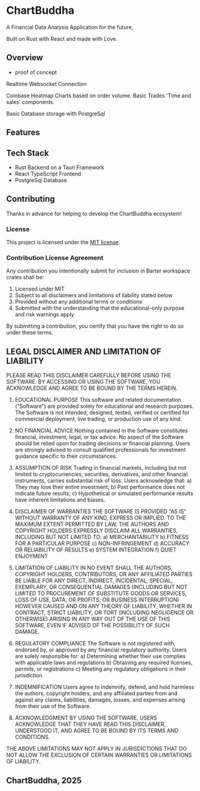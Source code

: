 # ChartBuddha

A Financial Data Analysis Application for the future,

Built on Rust with React and made with Love.

## Overview

- proof of concept

Realtime Websocket Connection

Coinbase Heatmap Charts based on order volume. Basic Trades 'Time and sales' components.

Basic Database storage with PostgreSql

## Features

## Tech Stack

- Rust Backend on a Tauri Framework
- React TypeScript Frontend
- PostgreSql Database

## Contributing

Thanks in advance for helping to develop the ChartBuddha ecosystem!

### License

This project is licensed under the [MIT license].

[MIT license]: https://github.com/DarthBuddha/chartbuddha/blob/master/LICENSE

### Contribution License Agreement

Any contribution you intentionally submit for inclusion in Barter workspace crates shall be:

1. Licensed under MIT
2. Subject to all disclaimers and limitations of liability stated below
3. Provided without any additional terms or conditions
4. Submitted with the understanding that the educational-only purpose and risk warnings apply

By submitting a contribution, you certify that you have the right to do so under these terms.

## LEGAL DISCLAIMER AND LIMITATION OF LIABILITY

PLEASE READ THIS DISCLAIMER CAREFULLY BEFORE USING THE SOFTWARE. BY ACCESSING OR USING THE SOFTWARE, YOU ACKNOWLEDGE AND AGREE TO BE BOUND BY THE TERMS HEREIN.

1. EDUCATIONAL PURPOSE This software and related documentation ("Software") are provided solely for educational and research purposes. The Software is not intended, designed, tested, verified or certified for commercial deployment, live trading, or production use of any kind.

2. NO FINANCIAL ADVICE Nothing contained in the Software constitutes financial, investment, legal, or tax advice. No aspect of the Software should be relied upon for trading decisions or financial planning. Users are strongly advised to consult qualified professionals for investment guidance specific to their circumstances.

3. ASSUMPTION OF RISK Trading in financial markets, including but not limited to cryptocurrencies, securities, derivatives, and other financial instruments, carries substantial risk of loss. Users acknowledge that: a) They may lose their entire investment; b) Past performance does not indicate future results; c) Hypothetical or simulated performance results have inherent limitations and biases.

4. DISCLAIMER OF WARRANTIES THE SOFTWARE IS PROVIDED "AS IS" WITHOUT WARRANTY OF ANY KIND, EXPRESS OR IMPLIED. TO THE MAXIMUM EXTENT PERMITTED BY LAW, THE AUTHORS AND COPYRIGHT HOLDERS EXPRESSLY DISCLAIM ALL WARRANTIES, INCLUDING BUT NOT LIMITED TO: a) MERCHANTABILITY b) FITNESS FOR A PARTICULAR PURPOSE c) NON-INFRINGEMENT d) ACCURACY OR RELIABILITY OF RESULTS e) SYSTEM INTEGRATION f) QUIET ENJOYMENT

5. LIMITATION OF LIABILITY IN NO EVENT SHALL THE AUTHORS, COPYRIGHT HOLDERS, CONTRIBUTORS, OR ANY AFFILIATED PARTIES BE LIABLE FOR ANY DIRECT, INDIRECT, INCIDENTAL, SPECIAL, EXEMPLARY, OR CONSEQUENTIAL DAMAGES (INCLUDING BUT NOT LIMITED TO PROCUREMENT OF SUBSTITUTE GOODS OR SERVICES, LOSS OF USE, DATA, OR PROFITS; OR BUSINESS INTERRUPTION) HOWEVER CAUSED AND ON ANY THEORY OF LIABILITY, WHETHER IN CONTRACT, STRICT LIABILITY, OR TORT (INCLUDING NEGLIGENCE OR OTHERWISE) ARISING IN ANY WAY OUT OF THE USE OF THIS SOFTWARE, EVEN IF ADVISED OF THE POSSIBILITY OF SUCH DAMAGE.

6. REGULATORY COMPLIANCE The Software is not registered with, endorsed by, or approved by any financial regulatory authority. Users are solely responsible for: a) Determining whether their use complies with applicable laws and regulations b) Obtaining any required licenses, permits, or registrations c) Meeting any regulatory obligations in their jurisdiction

7. INDEMNIFICATION Users agree to indemnify, defend, and hold harmless the authors, copyright holders, and any affiliated parties from and against any claims, liabilities, damages, losses, and expenses arising from their use of the Software.

8. ACKNOWLEDGMENT BY USING THE SOFTWARE, USERS ACKNOWLEDGE THAT THEY HAVE READ THIS DISCLAIMER, UNDERSTOOD IT, AND AGREE TO BE BOUND BY ITS TERMS AND CONDITIONS.

THE ABOVE LIMITATIONS MAY NOT APPLY IN JURISDICTIONS THAT DO NOT ALLOW THE EXCLUSION OF CERTAIN WARRANTIES OR LIMITATIONS OF LIABILITY.

## ChartBuddha, 2025
